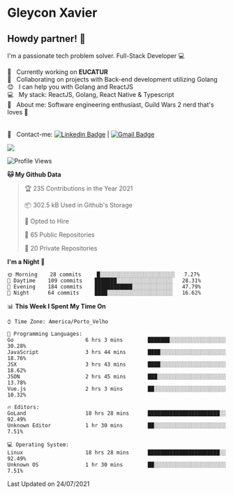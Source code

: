 # Gleycon Xavier

## Howdy partner! 👋

I'm a passionate tech problem solver.
Full-Stack Developer :computer:

 :rocket:  &nbsp; Currently working on **EUCATUR**
 <br/> :purple_heart: &nbsp; Collaborating on projects with Back-end development utilizing Golang
 <br/> :blush: &nbsp; I can help you with Golang and ReactJS
 <br/> :computer: &nbsp; My stack: ReactJS, Golang, React Native & Typescript
 <br/> 💬  &nbsp; About me: Software engineering enthusiast, Guild Wars 2 nerd that's loves :apple:
 <br/>
 <br/>
 <br/> :email: &nbsp; Contact-me: [![Linkedin Badge](https://img.shields.io/badge/-GleyconXavier-blue?style=flat-square&logo=Linkedin&logoColor=white&link=https://www.linkedin.com/in/gleyconxavier/)](https://www.linkedin.com/in/gleyconxavier/) 
| 
[![Gmail Badge](https://img.shields.io/badge/-gleyconxcarlos@gmail.com-c14438?style=flat-square&logo=Gmail&logoColor=white&link=mailto:gleyconxcarlos@gmail.com)](mailto:gleyconxcarlos@gmail.com)

![](https://komarev.com/ghpvc/?username=gleyconxavier)

<!--START_SECTION:waka-->
![Profile Views](http://img.shields.io/badge/Profile%20Views-0-blue)

**🐱 My Github Data** 

> 🏆 235 Contributions in the Year 2021
 > 
> 📦 302.5 kB Used in Github's Storage 
 > 
> 💼 Opted to Hire
 > 
> 📜 65 Public Repositories 
 > 
> 🔑 20 Private Repositories  
 > 
**I'm a Night 🦉** 

```text
🌞 Morning    28 commits     █░░░░░░░░░░░░░░░░░░░░░░░░   7.27% 
🌆 Daytime    109 commits    ███████░░░░░░░░░░░░░░░░░░   28.31% 
🌃 Evening    184 commits    ████████████░░░░░░░░░░░░░   47.79% 
🌙 Night      64 commits     ████░░░░░░░░░░░░░░░░░░░░░   16.62%

```


📊 **This Week I Spent My Time On** 

```text
⌚︎ Time Zone: America/Porto_Velho

💬 Programming Languages: 
Go                       6 hrs 3 mins        ███████░░░░░░░░░░░░░░░░░░   30.28% 
JavaScript               3 hrs 44 mins       ████░░░░░░░░░░░░░░░░░░░░░   18.76% 
JSX                      3 hrs 43 mins       ████░░░░░░░░░░░░░░░░░░░░░   18.62% 
JSON                     2 hrs 45 mins       ███░░░░░░░░░░░░░░░░░░░░░░   13.78% 
Vue.js                   2 hrs 3 mins        ██░░░░░░░░░░░░░░░░░░░░░░░   10.32%

🔥 Editors: 
GoLand                   18 hrs 28 mins      ███████████████████████░░   92.49% 
Unknown Editor           1 hr 30 mins        ██░░░░░░░░░░░░░░░░░░░░░░░   7.51%

💻 Operating System: 
Linux                    18 hrs 28 mins      ███████████████████████░░   92.49% 
Unknown OS               1 hr 30 mins        ██░░░░░░░░░░░░░░░░░░░░░░░   7.51%

```


 Last Updated on 24/07/2021
<!--END_SECTION:waka-->
